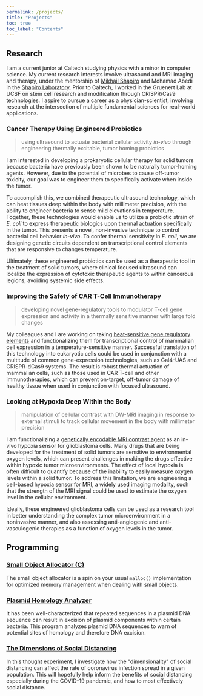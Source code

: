 ```yaml
---
permalink: /projects/
title: "Projects"
toc: true
toc_label: "Contents"
---
```


## Research

I am a current junior at Caltech studying physics with a minor in computer science. My current research interests involve ultrasound and MRI imaging and therapy, under the mentorship of [Mikhail Shapiro](http://cce.caltech.edu/people/mikhail-g-shapiro) and Mohamad Abedi in the [Shapiro Laboratory](http://shapirolab.caltech.edu/). Prior to Caltech, I worked in the Gruenert Lab at UCSF on stem cell research and modification through CRISPR/Cas9 technologies. I aspire to pursue a career as a physician-scientist, involving research at the intersection of multiple fundamental sciences for real-world applications.

### Cancer Therapy Using Engineered Probiotics

> using ultrasound to actuate bacterial cellular activity _in-vivo_ through engineering thermally excitable, tumor homing probiotics

I am interested in developing a prokaryotic cellular therapy for solid tumors because bacteria have previously been shown to be naturally tumor-homing agents. However, due to the potential of microbes to cause off-tumor toxicity, our goal was to engineer them to specifically activate when inside the tumor. 

To accomplish this, we combined therapeutic ultrasound technology, which can heat tissues deep within the body with millimeter precision, with the ability to engineer bacteria to sense mild elevations in temperature. Together, these technologies would enable us to utilize a probiotic strain of _E. coli_ to express therapeutic biologics upon thermal actuation specifically in the tumor. This presents a novel, non-invasive technique to control bacterial cell behavior _in-vivo_. To confer thermal sensitivity in _E. coli_, we are designing genetic circuits dependent on transcriptional control elements that are responsive to changes temperature. 

Ultimately, these engineered probiotics can be used as a therapeutic tool in the treatment of solid tumors, where clinical focused ultrasound can localize the expression of cytotoxic therapeutic agents to within cancerous legions, avoiding systemic side effects.

### Improving the Safety of CAR T-Cell Immunotherapy
> developing novel gene-regulatory tools to modulator T-cell gene expression and activity in a thermally sensitive manner with large fold changes

My colleagues and I are working on taking [heat-sensitive gene regulatory elements](https://www.nature.com/articles/nchembio.2233) and functionalizing them for transcriptional control of mammalian cell expression in a temperature-sensitive manner. Successful translation of this technology into eukaryotic cells could be used in conjunction with a multitude of common gene-expression technologies, such as Gal4-UAS and CRISPR-dCas9 systems. The result is robust thermal actuation of mammalian cells, such as those used in CAR T-cell and other immunotherapies, which can prevent on-target, off-tumor damage of healthy tissue when used in conjunction with focused ultrasound.

### Looking at Hypoxia Deep Within the Body

> manipulation of cellular contrast with DW-MRI imaging in response to external stimuli to track cellular movement in the body with millimeter precision

I am functionalizing a [genetically encodable MRI contrast agent](https://www.nature.com/articles/ncomms13891) as an in-vivo hypoxia sensor for glioblastoma cells. Many drugs that are being developed for the treatment of solid tumors are sensitive to environmental oxygen levels, which can present challenges in making the drugs effective within hypoxic tumor microenvironments. The effect of local hypoxia is often difficult to quantify because of the inability to easily measure oxygen levels within a solid tumor. To address this limitation, we are engineering a cell-based hypoxia sensor for MRI, a widely used imaging modality, such that the strength of the MRI signal could be used to estimate the oxygen level in the cellular environment.

Ideally, these engineered glioblastoma cells can be used as a research tool in better understanding the complex tumor microenvironment in a noninvasive manner, and also assessing anti-angiogenic and anti-vasculogenic therapies as a function of oxygen levels in the tumor.

## Programming

### [Small Object Allocator (C)](/projects/small-object-allocator/index.html)

The small object allocator is a spin on your usual ```malloc()``` implementation for optimized memory management when dealing with small objects.

### [Plasmid Homology Analyzer](/projects/plasmid-homology-analyzer/index.html)

It has been well-characterized that repeated sequences in a plasmid DNA sequence can result in excision of plasmid components within certain bacteria. This program analyzes plasmid DNA sequences to warn of potential sites of homology and therefore DNA excision.

### [The Dimensions of Social Distancing](/projects/dimensions-of-coronavirus/index.html)

In this thought experiment, I investigate how the "dimensionality" of social distancing can affect the rate of coronavirus infection spread in a given population. This will hopefully help inform the benefits of social distancing especially during the COVID-19 pandemic, and how to most effectively social distance.
